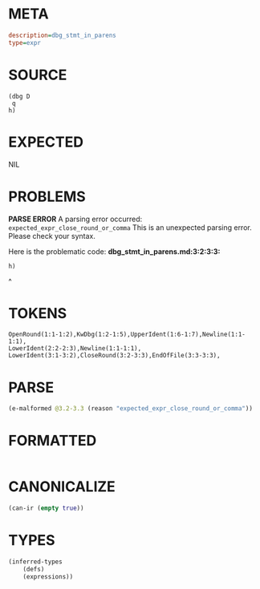 # META
~~~ini
description=dbg_stmt_in_parens
type=expr
~~~
# SOURCE
~~~roc
(dbg D
 q
h)
~~~
# EXPECTED
NIL
# PROBLEMS
**PARSE ERROR**
A parsing error occurred: `expected_expr_close_round_or_comma`
This is an unexpected parsing error. Please check your syntax.

Here is the problematic code:
**dbg_stmt_in_parens.md:3:2:3:3:**
```roc
h)
```
 ^


# TOKENS
~~~zig
OpenRound(1:1-1:2),KwDbg(1:2-1:5),UpperIdent(1:6-1:7),Newline(1:1-1:1),
LowerIdent(2:2-2:3),Newline(1:1-1:1),
LowerIdent(3:1-3:2),CloseRound(3:2-3:3),EndOfFile(3:3-3:3),
~~~
# PARSE
~~~clojure
(e-malformed @3.2-3.3 (reason "expected_expr_close_round_or_comma"))
~~~
# FORMATTED
~~~roc

~~~
# CANONICALIZE
~~~clojure
(can-ir (empty true))
~~~
# TYPES
~~~clojure
(inferred-types
	(defs)
	(expressions))
~~~
